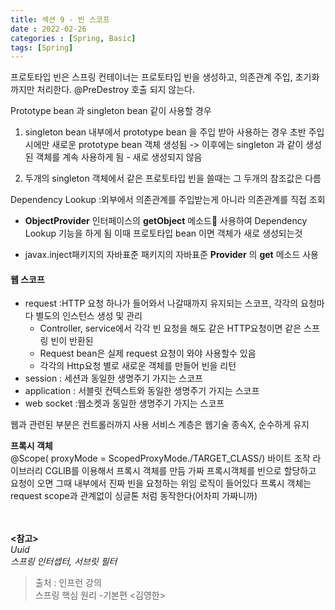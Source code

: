 ```yaml
---
title: 섹션 9 - 빈 스코프
date : 2022-02-26
categories : [Spring, Basic]
tags: [Spring]
---
```


프로토타입 빈은 스프링 컨테이너는 프로토타입 빈을 생성하고, 의존관계 주입, 초기화 까지만 처리한다.
@PreDestroy 호출 되지 않는다.

Prototype bean 과 singleton bean 같이 사용할 경우
1) singleton bean 내부에서 prototype bean 을 주입 받아 사용하는 경우 초반 주입시에만 새로운 prototype bean 객체 생성됨
   -> 이후에는 singleton 과 같이 생성된 객체를 계속 사용하게 됨 - 새로 생성되지 않음

2) 두개의 singleton 객체에서 같은 프로토타입 빈을 쓸때는 그 두개의 참조값은 다름

Dependency Lookup :외부에서 의존관계를 주입받는게 아니라 의존관계를 직접 조회
* **ObjectProvider<T>** 인터페이스의  **getObject** 메소드 사용하여
  Dependency Lookup 기능을 하게 됨
  이때 프로토타입 bean 이면 객체가 새로 생성되는것

* javax.inject패키지의 자바표준
  패키지의 자바표준  **Provider** 의 **get** 메소드 사용

#### 웹 스코프
* request :HTTP 요청 하나가 들어와서 나갈때까지 유지되는 스코프, 각각의 요청마다 별도의 인스턴스 생성 및 관리
    * Controller, service에서 각각 빈 요청을 해도 같은 HTTP요청이면 같은 스프링 빈이 반환된
    * Request bean은 실제 request 요청이 와야 사용할수 있음
    * 각각의 Http요청 별로 새로운 객체를 만들어 빈을 리턴
* session : 세션과 동일한 생명주기 가지는 스코프
* application : 서블릿 컨텍스트와 동일한 생명주기 가지는 스코프
* web socket :웹소켓과 동일한 생명주기 가지는 스코프

웹과 관련된 부분은 컨트롤러까지 사용
서비스 계층은  웹기술 종속X, 순수하게 유지

**프록시 객체**<br>
@Scope( proxyMode = ScopedProxyMode./TARGET_CLASS/)
바이트 조작 라이브러리 CGLIB를 이용해서 프록시 객체를 만듬
가짜 프록시객체를 빈으로 할당하고 요청이 오면 그때 내부에서 진짜 빈을 요청하는 위임 로직이 들어있다
프록시 객체는 request scope과 관계없이 싱글톤 처럼 동작한다(어차피 가짜니까)

<br><br>
**<참고>**<br>
_Uuid_<br>
_스프링 인터셉터, 서브릿 필터_
> 출처 : 인프런 강의 <br>
>  스프링 핵심 원리 -기본편 <김영한>